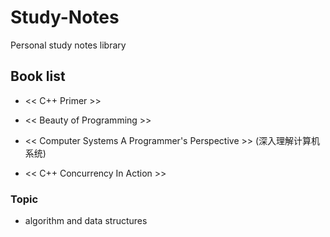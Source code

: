 # Study-Notes
Personal study notes library

## Book list

+ << C++ Primer >>

+ << Beauty of Programming >>

+ << Computer Systems A Programmer's Perspective >> (深入理解计算机系统)

+ << C++ Concurrency In Action >>


### Topic

+ algorithm and data structures
